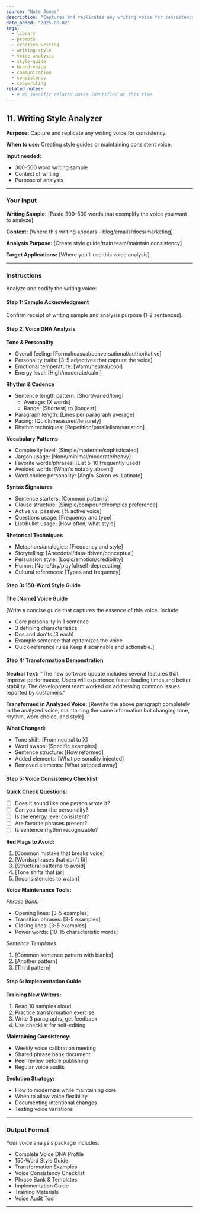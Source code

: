 ```yaml
---
source: "Nate Jones"
description: "Captures and replicates any writing voice for consistency."
date_added: "2025-08-02"
tags:
  - library
  - prompts
  - creative-writing
  - writing-style
  - voice-analysis
  - style-guide
  - brand-voice
  - communication
  - consistency
  - copywriting
related_notes:
  - # No specific related notes identified at this time.
---
```

## 11. Writing Style Analyzer

**Purpose:** Capture and replicate any writing voice for consistency.

**When to use:** Creating style guides or maintaining consistent voice.

**Input needed:**

*   300-500 word writing sample
*   Context of writing
*   Purpose of analysis

---

### Your Input

**Writing Sample:** [Paste 300-500 words that exemplify the voice you want to analyze]

**Context:** [Where this writing appears - blog/emails/docs/marketing]

**Analysis Purpose:** [Create style guide/train team/maintain consistency]

**Target Applications:** [Where you'll use this voice analysis]

---

### Instructions

Analyze and codify the writing voice:

#### Step 1: Sample Acknowledgment

Confirm receipt of writing sample and analysis purpose (1-2 sentences).

#### Step 2: Voice DNA Analysis

**Tone & Personality**

*   Overall feeling: [Formal/casual/conversational/authoritative]
*   Personality traits: [3-5 adjectives that capture the voice]
*   Emotional temperature: [Warm/neutral/cool]
*   Energy level: [High/moderate/calm]

**Rhythm & Cadence**

*   Sentence length pattern: [Short/varied/long]
    *   Average: [X words]
    *   Range: [Shortest] to [longest]
*   Paragraph length: [Lines per paragraph average]
*   Pacing: [Quick/measured/leisurely]
*   Rhythm techniques: [Repetition/parallelism/variation]

**Vocabulary Patterns**

*   Complexity level: [Simple/moderate/sophisticated]
*   Jargon usage: [None/minimal/moderate/heavy]
*   Favorite words/phrases: [List 5-10 frequently used]
*   Avoided words: [What's notably absent]
*   Word choice personality: [Anglo-Saxon vs. Latinate]

**Syntax Signatures**

*   Sentence starters: [Common patterns]
*   Clause structure: [Simple/compound/complex preference]
*   Active vs. passive: [% active voice]
*   Questions usage: [Frequency and type]
*   List/bullet usage: [How often, what style]

**Rhetorical Techniques**

*   Metaphors/analogies: [Frequency and style]
*   Storytelling: [Anecdotal/data-driven/conceptual]
*   Persuasion style: [Logic/emotion/credibility]
*   Humor: [None/dry/playful/self-deprecating]
*   Cultural references: [Types and frequency]

#### Step 3: 150-Word Style Guide

**The [Name] Voice Guide**

[Write a concise guide that captures the essence of this voice. Include:

*   Core personality in 1 sentence
*   3 defining characteristics
*   Dos and don'ts (3 each)
*   Example sentence that epitomizes the voice
*   Quick-reference rules Keep it scannable and actionable.]

#### Step 4: Transformation Demonstration

**Neutral Text:** "The new software update includes several features that improve performance. Users will experience faster loading times and better stability. The development team worked on addressing common issues reported by customers."

**Transformed in Analyzed Voice:** [Rewrite the above paragraph completely in the analyzed voice, maintaining the same information but changing tone, rhythm, word choice, and style]

**What Changed:**

*   Tone shift: [From neutral to X]
*   Word swaps: [Specific examples]
*   Sentence structure: [How reformed]
*   Added elements: [What personality injected]
*   Removed elements: [What stripped away]

#### Step 5: Voice Consistency Checklist

**Quick Check Questions:**

*   [ ] Does it sound like one person wrote it?
*   [ ] Can you hear the personality?
*   [ ] Is the energy level consistent?
*   [ ] Are favorite phrases present?
*   [ ] Is sentence rhythm recognizable?

**Red Flags to Avoid:**

1.  [Common mistake that breaks voice]
2.  [Words/phrases that don't fit]
3.  [Structural patterns to avoid]
4.  [Tone shifts that jar]
5.  [Inconsistencies to watch]

**Voice Maintenance Tools:**

*Phrase Bank:*

*   Opening lines: [3-5 examples]
*   Transition phrases: [3-5 examples]
*   Closing lines: [3-5 examples]
*   Power words: [10-15 characteristic words]

*Sentence Templates:*

1.  [Common sentence pattern with blanks]
2.  [Another pattern]
3.  [Third pattern]

#### Step 6: Implementation Guide

**Training New Writers:**

1.  Read 10 samples aloud
2.  Practice transformation exercise
3.  Write 3 paragraphs, get feedback
4.  Use checklist for self-editing

**Maintaining Consistency:**

*   Weekly voice calibration meeting
*   Shared phrase bank document
*   Peer review before publishing
*   Regular voice audits

**Evolution Strategy:**

*   How to modernize while maintaining core
*   When to allow voice flexibility
*   Documenting intentional changes
*   Testing voice variations

---

### Output Format

Your voice analysis package includes:

*   Complete Voice DNA Profile
*   150-Word Style Guide
*   Transformation Examples
*   Voice Consistency Checklist
*   Phrase Bank & Templates
*   Implementation Guide
*   Training Materials
*   Voice Audit Tool

---

